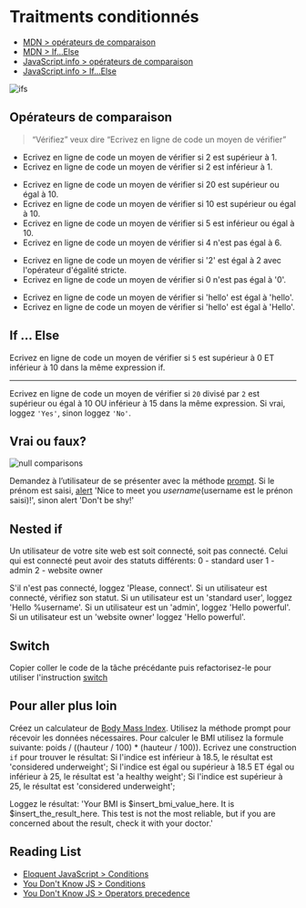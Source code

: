 # Traitments conditionnés

+ [MDN > opérateurs de comparaison](https://developer.mozilla.org/en-US/docs/Web/JavaScript/Reference/Operators/Comparison_Operators)
+ [MDN > If...Else](https://developer.mozilla.org/en-US/docs/Web/JavaScript/Reference/Statements/if...else)
+ [JavaScript.info > opérateurs de comparaison](https://javascript.info/comparison)
+ [JavaScript.info > If...Else](https://javascript.info/comparison)

![ifs](https://pics.me.me/a-programmers-wife-sends-him-to-the-grocery-store-with-31715874.png)

## Opérateurs de comparaison

> “Vérifiez” veux dire “Ecrivez en ligne de code un moyen de vérifier”
​
+ Ecrivez en ligne de code un moyen de vérifier si 2 est supérieur à 1.
+ Ecrivez en ligne de code un moyen de vérifier si 2 est inférieur à 1.
<!-- + Ecrivez en ligne de code un moyen de vérifier si 2 est inférieur à 5. -->
+ Ecrivez en ligne de code un moyen de vérifier si 20 est supérieur ou égal à 10.
+ Ecrivez en ligne de code un moyen de vérifier si 10 est supérieur ou égal à 10.
+ Ecrivez en ligne de code un moyen de vérifier si 5 est inférieur ou égal à 10.
+ Ecrivez en ligne de code un moyen de vérifier si 4 n'est pas égal à 6.
<!-- + Ecrivez en ligne de code un moyen de vérifier si '5' converti en nombre n'est pas égal à 5. -->
<!-- + Ecrivez en ligne de code un moyen de vérifier si '2' est égal à 2 avec l'opérateur d'égalité simple. -->
+ Ecrivez en ligne de code un moyen de vérifier si '2' est égal à 2 avec l'opérateur d'égalité stricte.
+ Ecrivez en ligne de code un moyen de vérifier si 0 n'est pas égal à '0'.
<!-- + Ecrivez en ligne de code un moyen de vérifier si 0 n'est pas strictement égal à '0'. -->
+ Ecrivez en ligne de code un moyen de vérifier si 'hello' est égal à 'hello'.
+ Ecrivez en ligne de code un moyen de vérifier si 'hello' est égal à 'Hello'.
<!-- + Ecrivez en ligne de code un moyen de vérifier si `'true'` est égal à `true`. -->

## If ... Else

Ecrivez en ligne de code un moyen de vérifier si `5` est supérieur à 0 ET inférieur à 10 dans la même expression if.

---

Ecrivez en ligne de code un moyen de vérifier si `20` divisé par `2` est supérieur ou égal à 10 OU inférieur à 15 dans la même expression. Si vrai, loggez `'Yes'`, sinon loggez `'No'`.

<!-- ---

Un groupe peut être publique ou privé. Un utilisateur peut accéder au contenu d’un groupe si ce groupe est publique ou si le groupe est privé mais qu’il est membre ce groupe.
​
Utilisez deux variables `isPrivate` et `isMember` pour écrire une seule condition qui vérifie si utilisateur peut accéder au contenu d’un groupe
​

Testez votre solution avec les valeurs suivantes:
```js
// can see the group
let isPrivate = false;
let isMember = false;

// can't see the group
let isPrivate = true;
let isMember = false;

// can see the group
let isPrivate = true;
let isMember = true;

``` -->

## Vrai ou faux?

![null comparisons](https://i.ibb.co/99xX5c7/comparisons.png)

<!-- Assignez à une variable chaque valeur suivante précédé par l'opérateur `!`. Observez comment il transforme les valeurs.
Expliquez dans un commentaire pourquoi on utilise cet opérateur.
```js
'', '0', 1, 0, undefined, null, NaN, 'Hello World', {hello: 'World'}, {}, [1, 2, 3], []
```

---

```js
let isButtonVisible = true; // can be true or false
```
Comparer `isButtonVisible` avec `false` pour vérifier si le bouton n'est pas visible. Si non visible, loggez `'Hidden'`, sinon loggez `'Visible'`.
Refactorisez votre code pour utiliser l'opérateur `!`.

---

Assignez à une variable chaque valeur suivante précédé par l'opérateur `!!`. Observez comment il transforme les valeurs.
Expliquez dans un commentaire pourquoi on utilise cet opérateur.
```js
'', '0', 1, 0, undefined, null, NaN, 'Hello World', {hello: 'World'}, {}, [1, 2, 3], []
```

--- -->

Demandez à l’utilisateur de se présenter avec la méthode [prompt](https://developer.mozilla.org/en-US/docs/Web/API/Window/prompt). Si le prénom est saisi, [alert](https://developer.mozilla.org/en-US/docs/Web/API/Window/alert) 'Nice to meet you $username ($username est le prénon saisi)!', sinon alert 'Don't be shy!'
<!-- Utilisez l'opérateur `!!`. -->

<!-- ---

Testez les valeurs suivantes dans la construction `if`. Lesquelles sont TRUTHY et lesquelles sont FALSY? 
```js
'', '0', 1, 0, undefined, null, NaN, 'Hello World', {hello: 'World'}, {}, [1, 2, 3], []
// List truthy values here:
// List falsy values here:
```

Copiez collez le code de la tâche ("Demandez à l’utilisateur de se présenter...") puis refactorisez-le pour vérifier que la valeur saisie est simplement truthy/falsy. -->

## Nested if

Un utilisateur de votre site web est soit connecté, soit pas connecté. Celui qui est connecté peut avoir des statuts différents:
0 - standard user
1 - admin
2 - website owner

S'il n'est pas connecté, loggez 'Please, connect'.
Si un utilisateur est connecté, vérifiez son statut.
Si un utilisateur est un 'standard user', loggez 'Hello %username'.
Si un utilisateur est un 'admin', loggez 'Hello powerful'. 
Si un utilisateur est un 'website owner' loggez 'Hello powerful'.

## Switch

Copier coller le code de la tâche précédante puis refactorisez-le pour utiliser l'instruction [switch](https://developer.mozilla.org/en-US/docs/Web/JavaScript/Reference/Statements/switch)

<!-- ---

Obtenez le jour de la semaine avec l'objet [Date](https://developer.mozilla.org/en-US/docs/Web/JavaScript/Reference/Global_Objects/Date) et sa méthode `getDay`.
Utilisez l'instruction `switch` pour traduire les jours de la semaine en français. 
En JavaScript, le premier jour de la semaine est dimanche 😉.
```js
const today = new Date();
const todayDay = today.getDay();
``` -->
<!-- ---

Obtenez le mois en cours toujours avec l'objet Date.
Utilisez l'instruction `switch` avec le regroupement des cas pour dire dans quelle saison on se trouve: hiver, été ou mi-saison. -->

<!-- ## Opérateur ternaire

Utilisez l'opérateur ternaire pour effectuer l'opération suivante:
Si l'id du client est valide, sauvegarder ces achats dans la base de données (ou juste loggez 'Saved'). Sinon loggez 'Cancel'.

--- 

Un utilisateur arrive sur votre site web. Si c'est sa première fois ici, vous devez montrer une bannière que vous utilisez cookies selon le RGPD (Règlement Général à la Protection des Données). Sinon, cachez la bannière.

```js
const isFirstTimeHere = true; // ou false
const isCookiesVisible = // use ternary operator here to assign value to isCookiesVisible variable
``` -->

## Pour aller plus loin

Créez un calculateur de [Body Mass Index](https://fr.wikipedia.org/wiki/Indice_de_masse_corporelle).
Utilisez la méthode prompt pour récevoir les données nécessaires.
Pour calculer le BMI utilisez la formule suivante: poids / ((hauteur / 100) * (hauteur / 100)).
Ecrivez une construction `if` pour trouver le résultat:
Si l'indice est inférieur à 18.5, le résultat est 'considered underweight';
Si l'indice est égal ou supérieur à 18.5 ET égal ou inférieur à 25, le résultat est 'a healthy weight';
Si l'indice est supérieur à 25, le résultat est 'considered underweight';

Loggez le résultat: 'Your BMI is $insert_bmi_value_here. It is $insert_the_result_here. This test is not the most reliable, but if you are concerned about the result, check it with your doctor.'

## Reading List

+ [Eloquent JavaScript > Conditions](https://eloquentjavascript.net/02_program_structure.html#h_wpz5oi2dy7)
+ [You Don't Know JS > Conditions](https://github.com/getify/You-Dont-Know-JS/blob/master/up%20%26%20going/ch1.md#conditionals)
+ [You Don't Know JS > Operators precedence](https://github.com/getify/You-Dont-Know-JS/blob/master/types%20%26%20grammar/ch5.md#operator-precedence)


